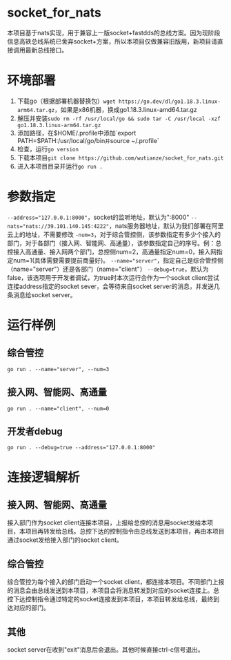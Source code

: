# socket_for_nats
本项目基于nats实现，用于兼容上一版socket+fastdds的总线方案。因为现阶段信息高铁总线系统已舍弃socket+方案，所以本项目仅做兼容旧版用，新项目请直接调用最新总线接口。
# 环境部署
1. 下载go（根据部署机器替换包）`wget https://go.dev/dl/go1.18.3.linux-arm64.tar.gz`，如果是x86机器，换成go1.18.3.linux-amd64.tar.gz
2. 解压并安装`sudo rm -rf /usr/local/go && sudo tar -C /usr/local -xzf go1.18.3.linux-arm64.tar.gz`
3. 添加路径，在$HOME/.profile中添加`export PATH=$PATH:/usr/local/go/bin`并`source ~/.profile`
4. 检查，运行`go version`
5. 下载本项目`git clone https://github.com/wutianze/socket_for_nats.git`
6. 进入本项目目录并运行`go run .`
# 参数指定
`--address="127.0.0.1:8000"`，socket的监听地址，默认为":8000"
`--nats="nats://39.101.140.145:4222"`，nats服务器地址，默认为我们部署在阿里云上的地址，不需要修改
`-num=3`，对于综合管控侧，该参数指定有多少个接入的部门，对于各部门（接入网、智能网、高通量），该参数指定自己的序号。例：总控接入高通量、接入网两个部门，总控侧num=2，高通量指定num=0，接入网指定num=1(具体需要需要提前商量好)。
`--name="server"`，指定自己是综合管控侧（name="server"）还是各部门（name="client"）
`--debug=true`，默认为false，该选项用于开发者调试，为true时本次运行会作为一个socket client尝试连接address指定的socket sever，会等待来自socket server的消息，并发送几条消息给socket server。
# 运行样例
## 综合管控
`go run . --name="server", --num=3`
## 接入网、智能网、高通量
`go run . --name="client", --num=0`
## 开发者debug
`go run . --debug=true --address="127.0.0.1:8000"`
# 连接逻辑解析
## 接入网、智能网、高通量
接入部门作为socket client连接本项目，上报给总控的消息用socket发给本项目，本项目再转发给总线。总控下达的控制指令由总线发送到本项目，再由本项目通过socket发给接入部门的socket client。
## 综合管控
综合管控为每个接入的部门启动一个socket client，都连接本项目。不同部门上报的消息会由总线发送到本项目，本项目会将消息转发到对应的socket连接上。总控下达控制指令通过特定的socket连接发到本项目，本项目转发给总线，最终到达对应的部门。
## 其他
socket server在收到"exit"消息后会退出。其他时候直接ctrl-c信号退出。
